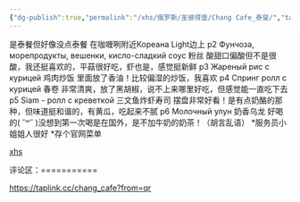 ```yaml
---
{"dg-publish":true,"permalink":"/xhs/俄罗斯/圣彼得堡/Chang Cafe_泰餐/","tags":["rednote","圣彼得堡"],"updated":"2025-03-30T20:40:27.846+08:00"}
---
```


 

是泰餐但好像没点泰餐
在咖喱咧附近Кореана Light边上
p2 Фунчоза, морепродукты, вешенки, кисло-сладкий соус 粉丝 酸甜口偏酸但不是很酸，我还挺喜欢的，平菇很好吃，虾也是，感觉挺新鲜
p3 Жареный рис с курицей 鸡肉炒饭 里面放了香油！比较偏湿的炒饭，我喜欢
p4 Спринг ролл с курицей 春卷 非常清爽，放了黑胡椒，说不上来哪里好吃，但感觉能一直吃下去
p5 Siam - ролл с креветкой 三文鱼炸虾寿司 摆盘非常好看！是有点奶酪的那种，但味道挺和谐的，有黄瓜，吃起来不腻
p6 Молочный улун 奶香乌龙 好喝的( ˘꒳​˘ )没想到第一次喝是在国外，是不加牛奶的奶茶！（胡言乱语）
*服务员小姐姐人很好
*存个官网菜单

[xhs](https://www.xiaohongshu.com/explore/642362fc0000000013004aef?xsec_token=ABq4cFu0lFiR12jIoKSaYmPZJi9mtz4gll3tqITTL1j8Q=&xsec_source=pc_user)

评论区：===========

https://taplink.cc/chang_cafe?from=qr
